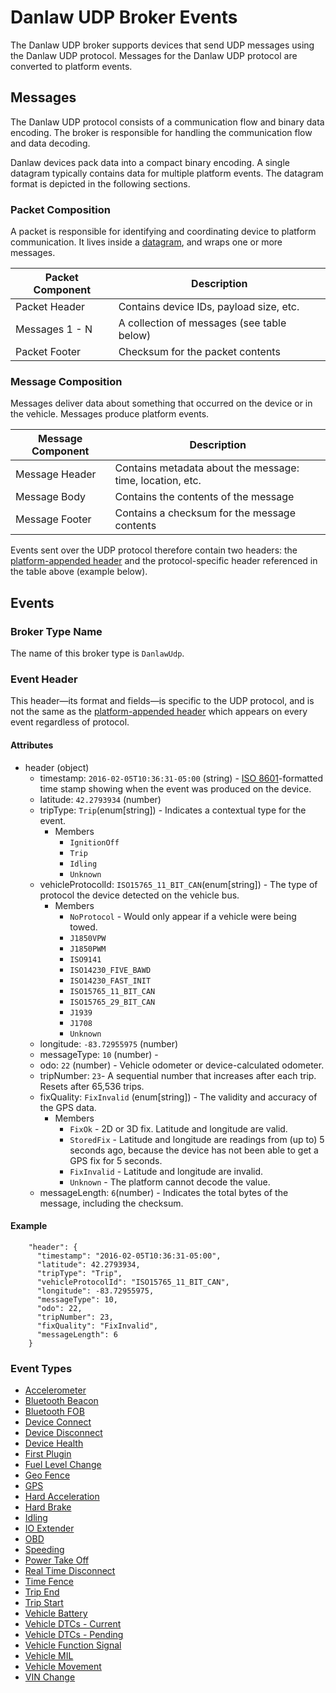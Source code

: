 # Danlaw UDP Broker Events

The Danlaw UDP broker supports devices that send UDP messages using the Danlaw
UDP protocol. Messages for the Danlaw UDP protocol are converted to platform
events.

## Messages

The Danlaw UDP protocol consists of a communication flow and binary data
encoding. The broker is responsible for handling the communication flow and data
decoding.

Danlaw devices pack data into a compact binary encoding. A single datagram
typically contains data for multiple platform events. The datagram format is
depicted in the following sections.

### Packet Composition

A packet is responsible for identifying and coordinating device to platform
communication. It lives inside a
[datagram](https://en.wikipedia.org/wiki/User_Datagram_Protocol), and wraps one
or more messages.

| Packet Component       | Description                                  |
| ---------------------- | -------------------------------------------- |
| Packet Header          | Contains device IDs, payload size, etc.      |
| Messages 1 - N         | A collection of messages (see table below)   |
| Packet Footer          | Checksum for the packet contents             |

### Message Composition

Messages deliver data about something that occurred on the device or in the
vehicle. Messages produce platform events.

| Message Component      | Description                                  |
| ---------------------- | -------------------------------------------- |
| Message Header         | Contains metadata about the message: time, location, etc.  |
| Message Body           | Contains the contents of the message      |
| Message Footer         | Contains a checksum for the message contents |

Events sent over the UDP protocol therefore contain two headers: the [platform-appended header](README.md#event-header) and the protocol-specific header referenced in the table above (example below).

## Events

### Broker Type Name

The name of this broker type is `DanlawUdp`.

### Event Header
This header—its format and fields—is specific to the UDP protocol, and is not the same as the [platform-appended header](README.md#event-header) which appears on every event regardless of protocol.

#### Attributes

- header (object)
  - timestamp: `2016-02-05T10:36:31-05:00` (string) - [ISO 8601](https://en.wikipedia.org/wiki/ISO_8601)-formatted time stamp showing when the event was produced on the device.
  - latitude: `42.2793934` (number)
  - tripType: `Trip`(enum[string]) - Indicates a contextual type for the event.
    - Members
      - `IgnitionOff`
      - `Trip`
      - `Idling`
      - `Unknown`
  - vehicleProtocolId: `ISO15765_11_BIT_CAN`(enum[string]) - The type of protocol the device detected on the vehicle bus.
    - Members
      - `NoProtocol` - Would only appear if a vehicle were being towed. 
      - `J1850VPW`
      - `J1850PWM`
      - `ISO9141`
      - `ISO14230_FIVE_BAWD`
      - `ISO14230_FAST_INIT`
      - `ISO15765_11_BIT_CAN`
      - `ISO15765_29_BIT_CAN`
      - `J1939`
      - `J1708`
      - `Unknown`
  - longitude: `-83.72955975` (number)
  - messageType: `10` (number) - 
  - odo: `22` (number) - Vehicle odometer or device-calculated odometer.
  - tripNumber: `23`- A sequential number that increases after each trip. Resets after 65,536 trips.
  - fixQuality: `FixInvalid` (enum[string]) - The validity and accuracy of the GPS data.
    - Members
      - `FixOk` - 2D or 3D fix. Latitude and longitude are valid.
      - `StoredFix` - Latitude and longitude are readings from (up to) 5 seconds ago, because the device has not been able to get a GPS fix for 5 seconds.
      - `FixInvalid` - Latitude and longitude are invalid.
      - `Unknown` - The platform cannot decode the value.
  - messageLength: `6`(number) - Indicates the total bytes of the message, including the checksum.

#### Example

```
    "header": {
      "timestamp": "2016-02-05T10:36:31-05:00",
      "latitude": 42.2793934,
      "tripType": "Trip",
      "vehicleProtocolId": "ISO15765_11_BIT_CAN",
      "longitude": -83.72955975,
      "messageType": 10,
      "odo": 22,
      "tripNumber": 23,
      "fixQuality": "FixInvalid",
      "messageLength": 6
    }
```

### Event Types

- [Accelerometer](danlawudp-events/accelerometer.md)
- [Bluetooth Beacon](danlawudp-events/bluetooth-beacon.md)
- [Bluetooth FOB](danlawudp-events/bluetooth-fob.md)
- [Device Connect](danlawudp-events/device-connect.md)
- [Device Disconnect](danlawudp-events/device-disconnect.md)
- [Device Health](danlawudp-events/device-health.md)
- [First Plugin](danlawudp-events/first-plugin.md)
- [Fuel Level Change](danlawudp-events/fuel-level-change.md)
- [Geo Fence](danlawudp-events/geo-fence.md)
- [GPS](danlawudp-events/gps.md)
- [Hard Acceleration](danlawudp-events/hard-acceleration.md)
- [Hard Brake](danlawudp-events/hard-brake.md)
- [Idling](danlawudp-events/idling.md)
- [IO Extender](danlawudp-events/io-extender.md)
- [OBD](danlawudp-events/obd.md)
- [Speeding](danlawudp-events/speeding.md)
- [Power Take Off](danlawudp-events/power-take-off.md)
- [Real Time Disconnect](danlawudp-events/real-time-disconnect.md)
- [Time Fence](danlawudp-events/time-fence.md)
- [Trip End](danlawudp-events/trip-end.md)
- [Trip Start](danlawudp-events/trip-start.md)
- [Vehicle Battery](danlawudp-events/vehicle-battery.md)
- [Vehicle DTCs - Current](danlawudp-events/vehicle-dtcs-current.md)
- [Vehicle DTCs - Pending](danlawudp-events/vehicle-dtcs-pending.md)
- [Vehicle Function Signal](danlawudp-events/vehicle-function-signal.md)
- [Vehicle MIL](danlawudp-events/vehicle-mil.md)
- [Vehicle Movement](danlawudp-events/vehicle-movement.md)
- [VIN Change](danlawudp-events/vin-change.md)
